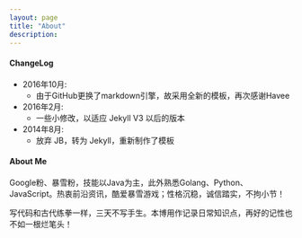 ```yaml
---
layout: page
title: "About"
description: 
---
```


#### ChangeLog

- 2016年10月:
    - 由于GitHub更换了markdown引擎，故采用全新的模板，再次感谢Havee
- 2016年2月:
    - 一些小修改，以适应 Jekyll V3 以后的版本
- 2014年8月:
    - 放弃 JB，转为 Jekyll，重新制作了模板
    
#### About Me

Google粉、暴雪粉，技能以Java为主，此外熟悉Golang、Python、JavaScript。热衷前沿资讯，酷爱暴雪游戏；性格沉稳，诚信踏实，不拘小节！

写代码和古代练拳一样，三天不写手生。本博用作记录日常知识点，再好的记性也不如一根烂笔头！
